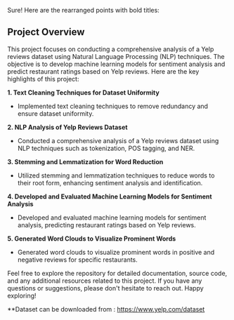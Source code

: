 Sure! Here are the rearranged points with bold titles:

## Project Overview

This project focuses on conducting a comprehensive analysis of a Yelp reviews dataset using Natural Language Processing (NLP) techniques. The objective is to develop machine learning models for sentiment analysis and predict restaurant ratings based on Yelp reviews. Here are the key highlights of this project:

**1. Text Cleaning Techniques for Dataset Uniformity**
   - Implemented text cleaning techniques to remove redundancy and ensure dataset uniformity.

**2. NLP Analysis of Yelp Reviews Dataset**
   - Conducted a comprehensive analysis of a Yelp reviews dataset using NLP techniques such as tokenization, POS tagging, and NER.

**3. Stemming and Lemmatization for Word Reduction**
   - Utilized stemming and lemmatization techniques to reduce words to their root form, enhancing sentiment analysis and identification.

**4. Developed and Evaluated Machine Learning Models for Sentiment Analysis**
   - Developed and evaluated machine learning models for sentiment analysis, predicting restaurant ratings based on Yelp reviews.

**5. Generated Word Clouds to Visualize Prominent Words**
   - Generated word clouds to visualize prominent words in positive and negative reviews for specific restaurants.

Feel free to explore the repository for detailed documentation, source code, and any additional resources related to this project. If you have any questions or suggestions, please don't hesitate to reach out. Happy exploring!

**Dataset can be downloaded from : https://www.yelp.com/dataset

